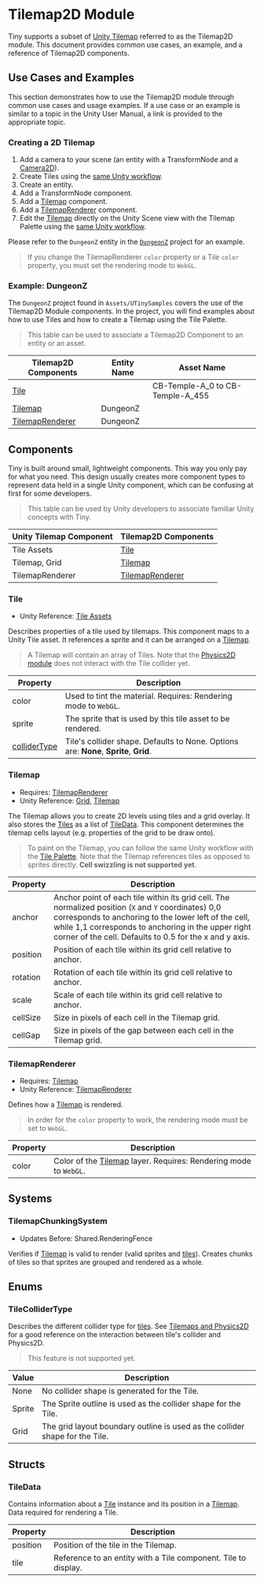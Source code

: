 # Tilemap2D Module

Tiny supports a subset of [Unity Tilemap](https://docs.unity3d.com/Manual/Tilemap.html) referred to as the Tilemap2D module. This document provides common use cases, an example, and a reference of Tilemap2D components.

## Use Cases and Examples

This section demonstrates how to use the Tilemap2D module through common use cases and usage examples. If a use case or an example is similar to a topic in the Unity User Manual, a link is provided to the appropriate topic.

### Creating a 2D Tilemap

1. Add a camera to your scene (an entity with a TransformNode and a [Camera2D](./manual-module-core2d.md#camera2d)).
2. Create Tiles using the [same Unity workflow](https://docs.unity3d.com/Manual/Tilemap-CreatingTiles.html).
3. Create an entity.
4. Add a TransformNode component.
5. Add a [Tilemap](#tilemap) component.
6. Add a [TilemapRenderer](#tilemaprenderer) component.
7. Edit the [Tilemap](#tilemap) directly on the Unity Scene view with the Tilemap Palette using the [same Unity workflow](https://docs.unity3d.com/Manual/Tilemap-Palette.html).

Please refer to the `DungeonZ` entity in the [`DungeonZ`](#example-dungeonz) project for an example.

> If you change the TilemapRenderer `color` property or a Tile `color` property, you must set the rendering mode to `WebGL`.

### Example: DungeonZ

The `DungeonZ` project found in `Assets/UTinySamples` covers the use of the Tilemap2D Module components. In the project, you will find examples about how to use Tiles and how to create a Tilemap using the Tile Palette.

> This table can be used to associate a Tilemap2D Component to an entity or an asset.

| Tilemap2D Components | Entity Name | Asset Name |
| ------------- | ------------- | ------------- |
| [Tile](#tile) |  | CB-Temple-A_0 to CB-Temple-A_455 |
| [Tilemap](#tilemap) | DungeonZ |  |
| [TilemapRenderer](#tilemaprenderer) | DungeonZ |  |

## Components

Tiny is built around small, lightweight components. This way you only pay for what you need. This design usually creates more component types to represent data held in a single Unity component, which can be confusing at first for some developers.

> This table can be used by Unity developers to associate familiar Unity concepts with Tiny.

| Unity Tilemap Component | Tilemap2D Components |
| ------------- | ------------- |
| Tile Assets | [Tile](#tile) |
| Tilemap, Grid | [Tilemap](#tilemap) |
| TilemapRenderer | [TilemapRenderer](#tilemaprenderer) |

### Tile

* Unity Reference: [Tile Assets](https://docs.unity3d.com/Manual/Tilemap-TileAsset.html)

Describes properties of a tile used by tilemaps. This component maps to a Unity Tile asset. It references a sprite and it can be arranged on a [Tilemap](#tilemap).

> A Tilemap will contain an array of Tiles. Note that the [Physics2D module](./manual-module-physics2d.md) does not interact with the Tile collider yet.

|Property|Description|
|--------|-----------|
|color|Used to tint the material. Requires: Rendering mode to `WebGL`.|
|sprite|The sprite that is used by this tile asset to be rendered.|
|[colliderType](#tilecollidertype)|Tile's collider shape. Defaults to None. Options are: **None**, **Sprite**, **Grid**.|

### Tilemap

* Requires: [TilemapRenderer](#tilemaprenderer)
* Unity Reference: [Grid](https://docs.unity3d.com/ScriptReference/Grid.html), [Tilemap](https://docs.unity3d.com/ScriptReference/Tilemaps.Tilemap.html)

The Tilemap allows you to create 2D levels using tiles and a grid overlay. It also stores the [Tiles](#tile) as a list of [TileData](#tiledata). This component determines the tilemap cells layout (e.g. properties of the grid to be draw onto).

> To paint on the Tilemap, you can follow the same Unity workflow with the [Tile Palette](https://docs.unity3d.com/Manual/Tilemap-Palette.html). Note that the Tilemap references tiles as opposed to sprites directly. **Cell swizzling is not supported yet**.

|Property|Description|
|--------|-----------|
|anchor|Anchor point of each tile within its grid cell. The normalized position (`X` and `Y` coordinates) 0,0 corresponds to anchoring to the lower left of the cell, while 1,1 corresponds to anchoring in the upper right corner of the cell. Defaults to 0.5 for the x and y axis.|
|position|Position of each tile within its grid cell relative to anchor.|
|rotation|Rotation of each tile within its grid cell relative to anchor.|
|scale|Scale of each tile within its grid cell relative to anchor.|
|cellSize|Size in pixels of each cell in the Tilemap grid.|
|cellGap|Size in pixels of the gap between each cell in the Tilemap grid.|

### TilemapRenderer

* Requires: [Tilemap](#tilemap)
* Unity Reference: [TilemapRenderer](https://docs.unity3d.com/ScriptReference/Tilemaps.TilemapRenderer.html)

Defines how a [Tilemap](#tilemap) is rendered.

> In order for the `color` property to work, the rendering mode must be set to `WebGL`.

|Property|Description|
|--------|-----------|
|color|Color of the [Tilemap](#tilemap) layer. Requires: Rendering mode to `WebGL`.|

## Systems

### TilemapChunkingSystem

* Updates Before: Shared.RenderingFence

Verifies if [Tilemap](#tilemap) is valid to render (valid sprites and [tiles](#tile)). Creates chunks of tiles so that sprites are grouped and rendered as a whole.

## Enums

### TileColliderType

Describes the different collider type for [tiles](#tile). See [Tilemaps and Physics2D](https://docs.unity3d.com/Manual/Tilemap-Physics2D.html) for a good reference on the interaction between tile's collider and Physics2D.

> This feature is not supported yet.

|Value|Description|
|-----|-----------|
|None|No collider shape is generated for the Tile.|
|Sprite|The Sprite outline is used as the collider shape for the Tile.|
|Grid|The grid layout boundary outline is used as the collider shape for the Tile.|

## Structs

### TileData

Contains information about a [Tile](#tile) instance and its position in a [Tilemap](#tilemap). Data required for rendering a Tile.

|Property|Description|
|--------|-----------|
|position|Position of the tile in the Tilemap.|
|tile|Reference to an entity with a Tile component. Tile to display.|
